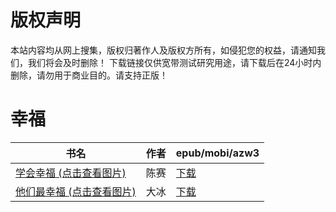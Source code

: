 # 版权声明

本站内容均从网上搜集，版权归著作人及版权方所有，如侵犯您的权益，请通知我们，我们将会及时删除！ 下载链接仅供宽带测试研究用途，请下载后在24小时内删除，请勿用于商业目的。请支持正版！

# 幸福

| 书名 | 作者 | epub/mobi/azw3 |
| --- | --- | --- |
| [学会幸福 (点击查看图片)](https://www.dushupai.com/attachment/2024/06/10/37c6b665ef7fe780.jpg) | 陈赛 | [下载](https://url89.ctfile.com/f/31084289-1356995257-9a5bef?p=8866) |
| [他们最幸福 (点击查看图片)](https://www.dushupai.com/attachment/2024/06/02/337cf13178ed9e68.jpg) | 大冰 | [下载](https://url89.ctfile.com/f/31084289-1357009387-6687c1?p=8866) |
